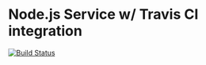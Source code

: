 # Node.js Service w/ Travis CI integration

[![Build Status](https://travis-ci.org/asekdev/node_prac.svg?branch=master)](https://travis-ci.org/asekdev/node_prac)